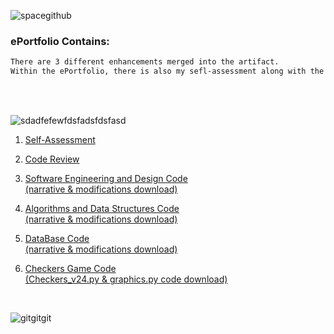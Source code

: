   

![spacegithub](https://user-images.githubusercontent.com/44255118/79651932-620eb600-8166-11ea-963f-c549c54d7695.jpg)

### ePortfolio Contains:
```markdown
There are 3 different enhancements merged into the artifact. 
Within the ePortfolio, there is also my sefl-assessment along with the code review.
```
<br />
<br />


![sdadfefewfdsfadsfdsfasd](https://user-images.githubusercontent.com/44255118/79630165-e3812c80-8103-11ea-8147-a454214c8279.png)


1) [Self-Assessment](Professional_Self_Assessment_updated.pdf)<br />

2) [Code Review](https://drive.google.com/file/d/1-bc0udAnHUpMCdDJKnXNe46bzSVxWG69/view)<br />

3) [Software Engineering and Design Code](https://github.com/marleneA07/-marlene07.github.io/blob/master/Software_Engineering_and_Design) <br /> 
[(narrative & modifications download)](Milestone_2_Software_Design.docx)<br />

4) [Algorithms and Data Structures Code](https://github.com/marleneA07/-marlene07.github.io/blob/master/Algorithm_and_Data_Structure)<br />
[(narrative & modifications download)](Milestone_3_Marlene_Azevedo.docx)<br />

5) [DataBase Code](https://github.com/marleneA07/-marlene07.github.io/blob/master/DataBase)<br />
[(narrative & modifications download)](Milestone_4_Databases.docx)<br />

6) [Checkers Game Code](https://github.com/marleneA07/-marlene07.github.io/blob/master/Checkers_Game_Code)<br />
[(Checkers_v24.py & graphics.py code download)](Checkers_v24.py)<br />

<br />

![gitgitgit](https://user-images.githubusercontent.com/44255118/79629935-34902100-8102-11ea-8ee0-343fca77e24d.png)






















